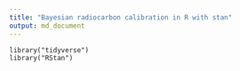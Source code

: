 ```yaml
---
title: "Bayesian radiocarbon calibration in R with stan"
output: md_document
---
```


```{r setup}
library("tidyverse")
library("RStan")
```
